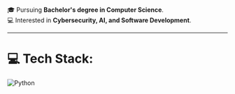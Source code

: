 🎓 Pursuing **Bachelor's degree in Computer Science**.  
💻 Interested in **Cybersecurity, AI, and Software Development**.  

---

# 💻 Tech Stack:

![Python](https://img.shields.io/badge/python-3670A0?style=for-the-badge&logo=python&logoColor=ffdd54)

